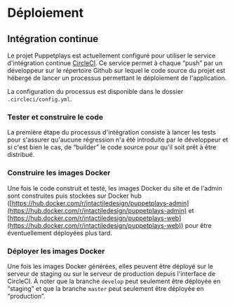 # Déploiement

## Intégration continue

Le projet Puppetplays est actuellement configuré pour utiliser le service d'intégration continue [CircleCI](https://circleci.com). Ce service permet à chaque “push” par un développeur sur le répertoire Github sur lequel le code source du projet est hébergé de lancer un processus permettant le déploiement de l'application.

La configuration du processus est disponible dans le dossier `.circleci/config.yml`.

### Tester et construire le code

La première étape du processus d'intégration consiste à lancer les tests pour s'assurer qu'aucune régression n'a été introduite par le développeur et si c'est bien le cas, de “builder” le code source pour qu'il soit prêt à être distribué.

### Construire les images Docker

Une fois le code construit et testé, les images Docker du site et de l'admin sont construites puis stockées sur Docker hub ([https://hub.docker.com/r/intactiledesign/puppetplays-admin](https://hub.docker.com/r/intactiledesign/puppetplays-admin) et [https://hub.docker.com/r/intactiledesign/puppetplays-web](https://hub.docker.com/r/intactiledesign/puppetplays-web)) pour être éventuellement déployées plus tard.

### Déployer les images Docker

Une fois les images Docker générées, elles peuvent être déployé sur le serveur de staging ou sur le serveur de production depuis l'interface de CircleCI.
À noter que la branche `develop` peut seulement être déployée en “staging” et que la branche `master` peut seulement être déployée en “production”.